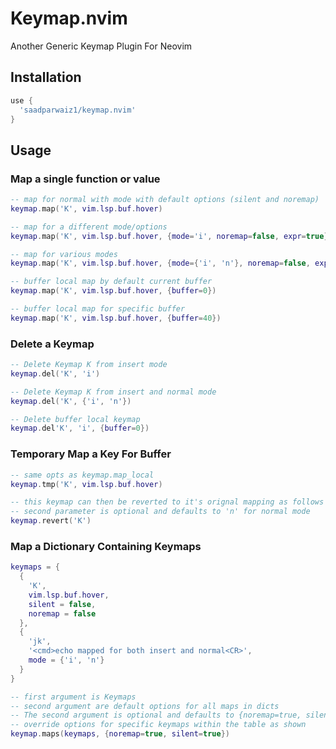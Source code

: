 # Keymap.nvim

Another Generic Keymap Plugin For Neovim

## Installation

```lua
use {
  'saadparwaiz1/keymap.nvim'
}
```

## Usage

### Map a single function or value

```lua
-- map for normal with mode with default options (silent and noremap)
keymap.map('K', vim.lsp.buf.hover)

-- map for a different mode/options
keymap.map('K', vim.lsp.buf.hover, {mode='i', noremap=false, expr=true})

-- map for various modes
keymap.map('K', vim.lsp.buf.hover, {mode={'i', 'n'}, noremap=false, expr=true})

-- buffer local map by default current buffer
keymap.map('K', vim.lsp.buf.hover, {buffer=0})

-- buffer local map for specific buffer
keymap.map('K', vim.lsp.buf.hover, {buffer=40})
```
### Delete a Keymap

```lua
-- Delete Keymap K from insert mode
keymap.del('K', 'i')

-- Delete Keymap K from insert and normal mode
keymap.del('K', {'i', 'n'})

-- Delete buffer local keymap
keymap.del'K', 'i', {buffer=0})
```

### Temporary Map a Key For Buffer

```lua
-- same opts as keymap.map_local
keymap.tmp('K', vim.lsp.buf.hover)

-- this keymap can then be reverted to it's orignal mapping as follows
-- second parameter is optional and defaults to 'n' for normal mode
keymap.revert('K')
```


### Map a Dictionary Containing Keymaps

```lua
keymaps = {
  {
    'K',
    vim.lsp.buf.hover,
    silent = false,
    noremap = false
  },
  {
    'jk',
    '<cmd>echo mapped for both insert and normal<CR>',
    mode = {'i', 'n'}
  }
}

-- first argument is Keymaps
-- second argument are default options for all maps in dicts
-- The second argument is optional and defaults to {noremap=true, silent=true}
-- override options for specific keymaps within the table as shown
keymap.maps(keymaps, {noremap=true, silent=true})

```
